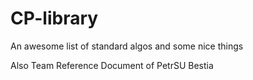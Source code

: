 # CP-library
An awesome list of standard algos and some nice things

Also Team Reference Document of PetrSU Bestia
